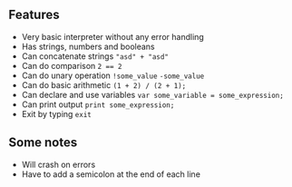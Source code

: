 ## Features
- Very basic interpreter without any error handling
- Has strings, numbers and booleans
- Can concatenate strings `"asd" + "asd"`
- Can do comparison `2 == 2`
- Can do unary operation `!some_value` `-some_value`
- Can do basic arithmetic `(1 + 2) / (2 + 1);`
- Can declare and use variables `var some_variable = some_expression;`
- Can print output `print some_expression;`
- Exit by typing `exit`

## Some notes
- Will crash on errors
- Have to add a semicolon at the end of each line
